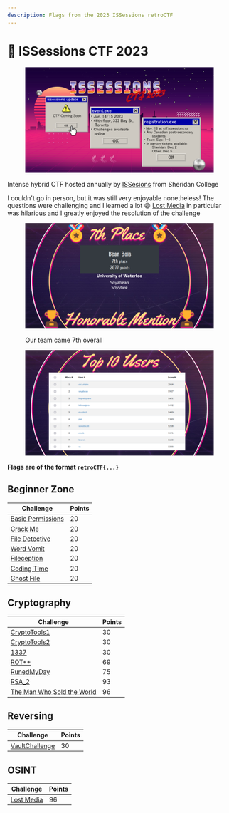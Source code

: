 ```yaml
---
description: Flags from the 2023 ISSessions retroCTF
---
```


# 🌴 ISSessions CTF 2023

<figure><img src="../../.gitbook/assets/image (11) (1).png" alt=""><figcaption></figcaption></figure>

Intense hybrid CTF hosted annually by [ISSesions](https://issessions.ca/) from Sheridan College

I couldn't go in person, but it was still very enjoyable nonetheless! The questions were challenging and I learned a lot :smile: [Lost Media](lost-media.md) in particular was hilarious and I greatly enjoyed the resolution of the challenge

<figure><img src="../../.gitbook/assets/image (13).png" alt=""><figcaption><p>Our team came 7th overall</p></figcaption></figure>

<figure><img src="../../.gitbook/assets/image (4) (1).png" alt=""><figcaption></figcaption></figure>

**Flags are of the format `retroCTF{...}`**

## Beginner Zone

| Challenge                                 | Points |
| ----------------------------------------- | ------ |
| [Basic Permissions](basic-permissions.md) | 20     |
| [Crack Me](crack-me.md)                   | 20     |
| [File Detective](file-detective.md)       | 20     |
| [Word Vomit](word-vomit.md)               | 20     |
| [Fileception](fileception.md)             | 20     |
| [Coding Time](coding-time.md)             | 20     |
| [Ghost File](ghost-file.md)               | 20     |

## Cryptography

| Challenge                                                   | Points |
| ----------------------------------------------------------- | ------ |
| [CryptoTools1](cryptotools1.md)                             | 30     |
| [CryptoTools2](cryptotools2.md)                             | 30     |
| [1337](1337.md)                                             | 30     |
| [ROT++](rot++.md)                                           | 69     |
| [RunedMyDay](runedmyday.md)                                 | 75     |
| [RSA\_2](rsa\_2.md)                                         | 93     |
| [The Man Who Sold the World](the-man-who-sold-the-world.md) | 96     |

## Reversing

| Challenge                           | Points |
| ----------------------------------- | ------ |
| [VaultChallenge](vaultchallenge.md) | 30     |

## OSINT

| Challenge                   | Points |
| --------------------------- | ------ |
| [Lost Media](lost-media.md) | 96     |
